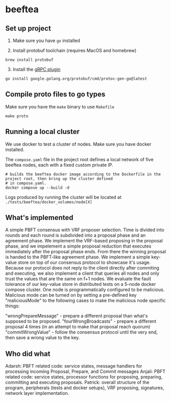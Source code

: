 # beeftea

## Set up project

1. Make sure you have `go` installed

2. Install protobuf toolchain (requires MacOS and homebrew)

```shell
brew install protobuf
```

3. Install the [gRPC plugin](https://grpc.io/docs/languages/go/quickstart/)

```shell
go install google.golang.org/protobuf/cmd/protoc-gen-go@latest
```

## Compile proto files to go types

Make sure you have the `make` binary to use `Makefile`

```shell
make proto
```

## Running a local cluster

We use docker to test a cluster of nodes. Make sure you have docker installed.

The `compose.yaml` file in the project root defines a local network of five beeftea nodes, each with a fixed custom 
private IP.

```shell
# builds the beeftea docker image according to the Dockerfile in the project root, then bring up the cluster defined 
# in compose.yaml.
docker compose up --build -d
```

Logs produced by running the cluster will be located at `./tests/beeftea/docker_volumes/node[X]`

## What's implemented

A simple PBFT consensus with VRF proposer selection. Time is divided into rounds and each round is subdivided into 
a proposal phase and an agreement phase. We implement the VRF-based proposing in the proposal phase, and we impelement
a simple proposal reduction that executes immediately after the proposal phase ends. From there the winning proposal is
handed to the PBFT-like agreement phase. We implement a simple key-value store on top of our consensus protocol to showcase 
it's usage. Because our protocol does not reply to the client directly after commiting and executing, we also implement a 
client that queries all nodes and only trust the values that are the same on f+1 nodes. We evaluate the fault tolerance of 
our key-value store in distributed tests on a 5-node docker compose cluster. One node is programmatically configured to be
malicious. Malicious mode can be turned on by setting a pre-defined key "maliciousMode" to the following cases to make the
malicious node specific things:

"wrongPrepareMessage" - prepare a different proposal than what's supposed to be proposed.
"fourWrongBroadcasts" - prepare a different proposal 4 times (in an attempt to make that proposal reach quorum)
"commitWrongValue" - follow the consensus protocol until the very end, then save a wrong value to the key.

## Who did what

Adarsh: PBFT related code: service states, message handlers for processing incoming Proposal, Prepare, and Commit messages
Anjali: PBFT related code: service states, processor functions for proposing, preparing, committing and executing proposals.
Patrick: overall structure of the program, peripherals (tests and docker setups), VRF proposing, signatures, network layer implementation.
